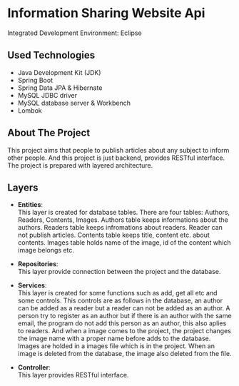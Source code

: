 # Information Sharing Website Api

Integrated Development Environment: Eclipse  

## Used Technologies
* Java Development Kit (JDK)
* Spring Boot
* Spring Data JPA & Hibernate
* MySQL JDBC driver
* MySQL database server & Workbench
* Lombok

## About The Project
This project aims that people to publish articles about any subject to inform other people. And this project is just backend, provides RESTful interface. The project is prepared with layered architecture.

## Layers
* **Entities**: 
<br>This layer is created for database tables. There are four tables: Authors, Readers, Contents, Images. Authors table keeps informations about the authors. Readers table keeps infromations about readers. Reader can not publish articles. Contents table keeps title, content etc. about contents. Images table holds name of the image, id of the content which image belongs etc.

* **Repositories**:
<br> This layer provide connection between the project and the database. 

* **Services**:
<br> This layer is created for some functions such as add, get all etc and some controls. This controls are as follows in the database, an author can be added as a reader but a reader can not be added as an author. A person try to register as an author but if there is an author with the same email, the program do not add this person as an author, this also aplies to readers. And when a image comes to the project, the project changes the image name with a proper name before adds to the database. Images are holded in a images file which is in the project. When an image is deleted from the database, the image also deleted from the file.

* **Controller**:
<br> This layer provides RESTful interface.

